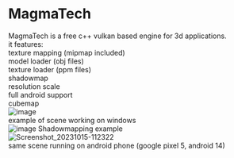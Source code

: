 # MagmaTech
MagmaTech is a free c++ vulkan based engine for 3d applications.  
it features:  
texture mapping (mipmap included)  
model loader (obj files)  
texture loader (ppm files)  
shadowmap  
resolution scale  
full android support  
cubemap  
![image](https://github.com/VitionVlad/MagmaTech/assets/48290199/b7573969-a2b8-4968-9247-cf7192148da3)  
example of scene working on windows  
![image](https://github.com/VitionVlad/MagmaTech/assets/48290199/f4b1d299-77f8-4384-8d93-1cb711f5cc35)
Shadowmapping example  
![Screenshot_20231015-112322](https://github.com/VitionVlad/MagmaTech/assets/48290199/c9d2caad-e6b5-462b-83c2-d80eaf726e04)  
same scene running on android phone (google pixel 5, android 14)  
